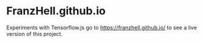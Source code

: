 # FranzHell.github.io
Experiments with Tensorflow.js
go to https://franzhell.github.io/ to see a live version of this project.
